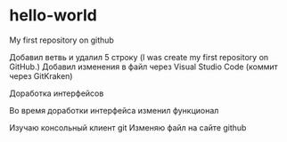 # hello-world

My first repository on github



Добавил ветвь и удалил 5 строку (I was create my first repository on GitHub.)
Добавил изменения в файл через Visual Studio Code (коммит через GitKraken)

Доработка интерфейсов

Во время доработки интерфейса изменил функционал

Изучаю консольный клиент git
Изменяю файл на сайте github
